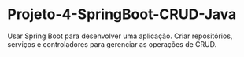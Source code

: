 # Projeto-4-SpringBoot-CRUD-Java
Usar Spring Boot para desenvolver uma aplicação. Criar repositórios, serviços e controladores para gerenciar as operações de CRUD.
